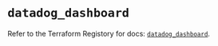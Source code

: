 # `datadog_dashboard`

Refer to the Terraform Registory for docs: [`datadog_dashboard`](https://registry.terraform.io/providers/datadog/datadog/3.31.0/docs/resources/dashboard).
